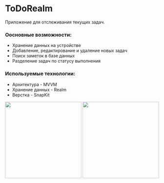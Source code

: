 # ToDoRealm
Приложение для отслеживания текущих задач.

### **Оосновные возможности:**
+ Хранение данных на устройстве
+ Добавление, редактирование и удаление новых задач
+ Поиск заметок в базе данных
+ Разделение задач по статусу выполнения

### **Используемые технологии:**
+ Архитектура - MVVM
+ Хранение данных - Realm
+ Верстка - SnapKit

<img src="https://media.giphy.com/media/fX9CdsDH2EVlLr7mNI/giphy.gif" width="250">
<img src="https://media.giphy.com/media/Dlil3k9QuRHv7xtNcI/giphy.gif" width="250">
